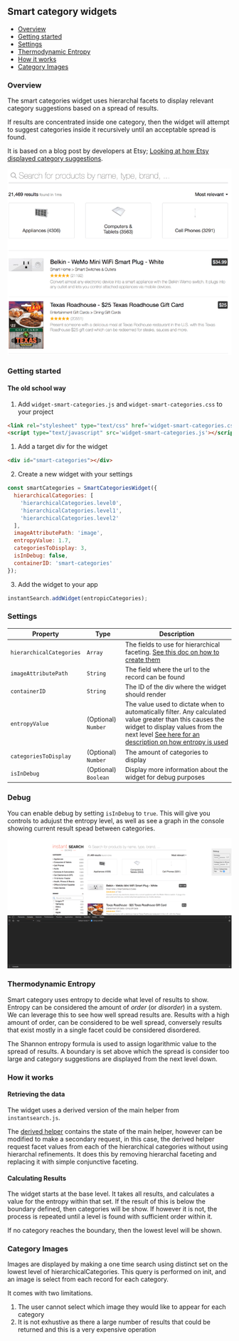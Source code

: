 ## Smart category widgets

* [Overview](#overview)
* [Getting started](#getting-started)
* [Settings](#settings)
* [Thermodynamic Entropy](#thermodynamic-entropy)
* [How it works](#how-it-works)
* [Category Images](#category-images)

### Overview

The smart categories widget uses hierarchal facets to display relevant category suggestions based on a spread of results.

If results are concentrated inside one category, then the widget will attempt to suggest categories inside it recursively until an acceptable spread is found.

It is based on a blog post by developers at Etsy; [Looking at how Etsy displayed category suggestions](https://codeascraft.com/2015/08/31/how-etsy-uses-thermodynamics-to-help-you-search-for-geeky/).

![Live demo](demo.gif)

### Getting started

#### The old school way

1. Add `widget-smart-categories.js` and `widget-smart-categories.css` to your project

```html
<link rel="stylesheet" type="text/css" href='widget-smart-categories.css' />
<script type="text/javascript" src='widget-smart-categories.js'></script>
```

1. Add a target div for the widget

```html
<div id="smart-categories"></div>
```

2. Create a new widget with your settings

```js
const smartCategories = SmartCategoriesWidget({
  hierarchicalCategories: [
    'hierarchicalCategories.level0',
    'hierarchicalCategories.level1',
    'hierarchicalCategories.level2'
  ],
  imageAttributePath: 'image',
  entropyValue: 1.7,
  categoriesToDisplay: 3,
  isInDebug: false,
  containerID: 'smart-categories'
});
```

3. Add the widget to your app

```js
instantSearch.addWidget(entropicCategories);
```

### Settings

| Property                 | Type                 | Description                                                                                                                                                                                                                         |
| ------------------------ | -------------------- | ----------------------------------------------------------------------------------------------------------------------------------------------------------------------------------------------------------------------------------- |
| `hierarchicalCategories` | `Array`              | The fields to use for hierarchical faceting. [See this doc on how to create them](https://www.algolia.com/doc/guides/searching/faceting/#hierarchical-facets)                                                                       |
| `imageAttributePath`     | `String`             | The field where the url to the record can be found                                                                                                                                                                                  |
| `containerID`            | `String`             | The ID of the div where the widget should render                                                                                                                                                                                    |
| `entropyValue`           | (Optional) `Number`  | The value used to dictate when to automatically filter. Any calculated value greater than this causes the widget to display values from the next level [See here for an description on how entropy is used](#thermodynamic-entropy) |
| `categoriesToDisplay`    | (Optional) `Number`  | The amount of categories to display                                                                                                                                                                                                 |
| `isInDebug`              | (Optional) `Boolean` | Display more information about the widget for debug purposes                                                                                                                                                                        |

### Debug

You can enable debug by setting `isInDebug` to `true`. This will give you controls to adujust the entropy level, as well as see a graph in the console showing current result spead between categories.

![debug](debug.gif)

### Thermodynamic Entropy

Smart category uses entropy to decide what level of results to show. Entropy can be considered the amount of _order_ (or _disorder_) in a system. We can leverage this to see how well spread results are. Results with a high amount of order, can be considered to be well spread, conversely results that exist mostly in a single facet could be considered disordered.

The Shannon entropy formula is used to assign logarithmic value to the spread of results. A boundary is set above which the spread is consider too large and category suggestions are displayed from the next level down.

### How it works

#### Retrieving the data

The widget uses a derived version of the main helper from `instantsearch.js`.

The [derived helper](https://community.algolia.com/algoliasearch-helper-js/concepts.html#derivations-of-the-helper-multi-queries) contains the state of the main helper, however can be modified to make a secondary request, in this case, the derived helper request facet values from each of the hierarchical categories without using hierarchal refinements. It does this by removing hierarchal faceting and replacing it with simple conjunctive faceting.

#### Calculating Results

The widget starts at the base level. It takes all results, and calculates a value for the entropy within that set. If the result of this is below the boundary defined, then categories will be show. If however it is not, the process is repeated until a level is found with sufficient order within it.

If no category reaches the boundary, then the lowest level will be shown.

### Category Images

Images are displayed by making a one time search using distinct set on the lowest level of hierarchicalCategories. This query is performed on init, and an image is select from each record for each category.

It comes with two limitations.

1. The user cannot select which image they would like to appear for each category
2. It is not exhustive as there a large number of results that could be returned and this is a very expensive operation
